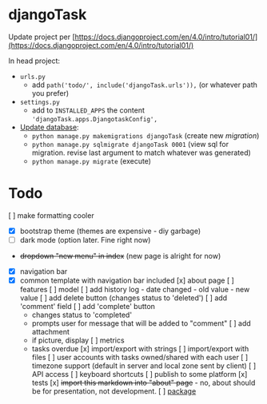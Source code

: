# djangoTask

Update project per [https://docs.djangoproject.com/en/4.0/intro/tutorial01/](https://docs.djangoproject.com/en/4.0/intro/tutorial01/)

In head project:
- `urls.py`
  - add `path('todo/', include('djangoTask.urls')),` (or whatever path you prefer)
- `settings.py`
  - add to `INSTALLED_APPS` the content `'djangoTask.apps.DjangotaskConfig',`
- [Update database](https://docs.djangoproject.com/en/4.0/intro/tutorial02/):
  - `python manage.py makemigrations djangoTask` (create new *migration*)
  - `python manage.py sqlmigrate djangoTask 0001` (view sql for migration. revise last argument to match whatever was generated)
  - `python manage.py migrate` (execute)


# Todo
[ ] make formatting cooler
  - [x] bootstrap theme (themes are expensive - diy garbage)
  - [ ] dark mode (option later.  Fine right now)
  - ~~dropdown "new menu" in index~~ (new page is alright for now)
  - [x] navigation bar
  - [x] common template with navigation bar included
[x] about page
[ ] features
  [ ] model
    [ ] add history log
        - date changed
        - old value
        - new value
    [ ] add delete button (changes status to 'deleted')
    [ ] add 'comment' field
    [ ] add 'complete' button
      - changes status to 'completed'
      - prompts user for message that will be added to "comment"
    [ ] add attachment
      - if picture, display
    [ ] metrics
      - tasks overdue
  [x] import/export with strings
  [ ] import/export with files
  [ ] user accounts with tasks owned/shared with each user
  [ ] timezone support (default in server and local zone sent by client)
  [ ] API access
  [ ] keyboard shortcuts
[ ] publish to some platform
[x] tests
[x] ~~import this markdown into "about" page~~ - no, about should be for presentation, not development.
[ ] [package](https://docs.djangoproject.com/en/4.0/intro/reusable-apps/)
